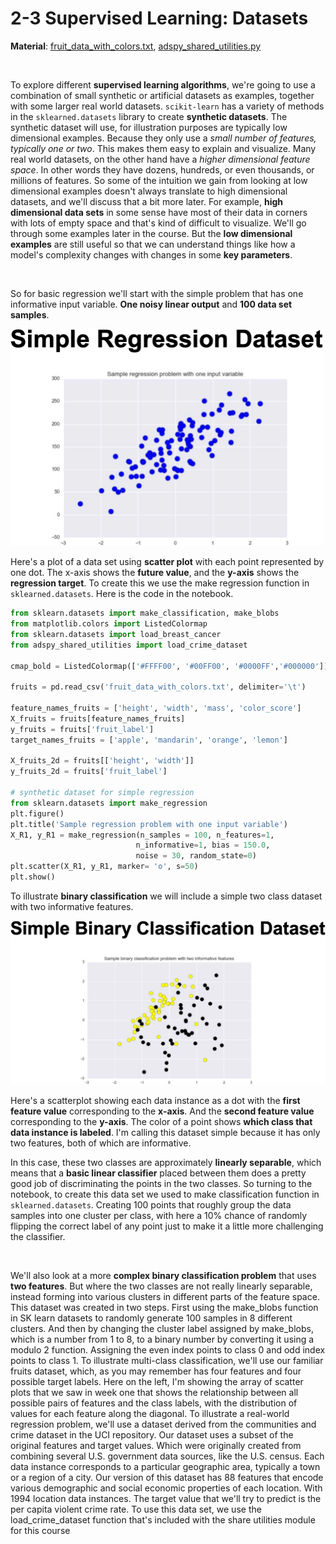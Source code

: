 # 2-3 Supervised Learning: Datasets

**Material**: [fruit_data_with_colors.txt](https://github.com/siyinghan/Notes/blob/master/Applied%20Data%20Science%20with%20Python%20(Coursera%20Specialization)/03%20Applied%20Machine%20Learning%20in%20Python/Material/fruit_data_with_colors.txt), [adspy_shared_utilities.py](https://github.com/siyinghan/Notes/blob/master/Applied%20Data%20Science%20with%20Python%20(Coursera%20Specialization)/03%20Applied%20Machine%20Learning%20in%20Python/Material/adspy_shared_utilities.py)

<br/>

To explore different **supervised learning algorithms**, we're going to use a combination of small synthetic or artificial datasets as examples, together with some larger real world datasets. `scikit-learn` has a variety of methods in the `sklearned.datasets` library to create **synthetic datasets**. The synthetic dataset will use, for illustration purposes are typically low dimensional examples. Because they only use a *small number of features, typically one or two*. This makes them easy to explain and visualize. Many real world datasets, on the other hand have a *higher dimensional feature space*. In other words they have dozens, hundreds, or even thousands, or millions of features. So some of the intuition we gain from looking at low dimensional examples doesn't always translate to high dimensional datasets, and we'll discuss that a bit more later. For example, **high dimensional data sets** in some sense have most of their data in corners with lots of empty space and that's kind of difficult to visualize. We'll go through some examples later in the course. But the **low dimensional examples** are still useful so that we can understand things like how a model's complexity changes with changes in some **key parameters**.

<br/>

So for basic regression we'll start with the simple problem that has one informative input variable. **One noisy linear output** and **100 data set samples**.

<img src='https://github.com/siyinghan/Notes/raw/master/Applied%20Data%20Science%20with%20Python%20(Coursera%20Specialization)/03%20Applied%20Machine%20Learning%20in%20Python/Image/083.png' alt='083' width='500px'/>

Here's a plot of a data set using **scatter plot** with each point represented by one dot. The x-axis shows the **future value**, and the **y-axis** shows the **regression target**. To create this we use the make regression function in `sklearned.datasets`. Here is the code in the notebook.

```python
from sklearn.datasets import make_classification, make_blobs
from matplotlib.colors import ListedColormap
from sklearn.datasets import load_breast_cancer
from adspy_shared_utilities import load_crime_dataset

cmap_bold = ListedColormap(['#FFFF00', '#00FF00', '#0000FF','#000000'])

fruits = pd.read_csv('fruit_data_with_colors.txt', delimiter='\t')

feature_names_fruits = ['height', 'width', 'mass', 'color_score']
X_fruits = fruits[feature_names_fruits]
y_fruits = fruits['fruit_label']
target_names_fruits = ['apple', 'mandarin', 'orange', 'lemon']

X_fruits_2d = fruits[['height', 'width']]
y_fruits_2d = fruits['fruit_label']

# synthetic dataset for simple regression
from sklearn.datasets import make_regression
plt.figure()
plt.title('Sample regression problem with one input variable')
X_R1, y_R1 = make_regression(n_samples = 100, n_features=1,
                            n_informative=1, bias = 150.0,
                            noise = 30, random_state=0)
plt.scatter(X_R1, y_R1, marker= 'o', s=50)
plt.show()
```

To illustrate **binary classification** we will include a simple two class dataset with two informative features.

<img src='https://github.com/siyinghan/Notes/raw/master/Applied%20Data%20Science%20with%20Python%20(Coursera%20Specialization)/03%20Applied%20Machine%20Learning%20in%20Python/Image/084.png' alt='084' />

Here's a scatterplot showing each data instance as a dot with the **first feature value** corresponding to the **x-axis**. And the **second feature value** corresponding to the **y-axis**. The color of a point shows **which class that data instance is labeled**. I'm calling this dataset simple because it has only two features, both of which are informative.

In this case, these two classes are approximately **linearly separable**, which means that a **basic linear classifier** placed between them does a pretty good job of discriminating the points in the two classes. So turning to the notebook, to create this data set we used to make classification function in `sklearned.datasets`. Creating 100 points that roughly group the data samples into one cluster per class, with here a 10% chance of randomly flipping the correct label of any point just to make it a little more challenging the classifier.

<br/>

We'll also look at a more **complex binary classification problem** that uses **two features**. But where the two classes are not really linearly separable, instead forming into various clusters in different parts of the feature space. This dataset was created in two steps. First using the make_blobs function in SK learn datasets to randomly generate 100 samples in 8 different clusters. And then by changing the cluster label assigned by make_blobs, which is a number from 1 to 8, to a binary number by converting it using a modulo 2 function. Assigning the even index points to class 0 and odd index points to class 1. To illustrate multi-class classification, we'll use our familiar fruits dataset, which, as you may remember has four features and four possible target labels. Here on the left, I'm showing the array of scatter plots that we saw in week one that shows the relationship between all possible pairs of features and the class labels, with the distribution of values for each feature along the diagonal. To illustrate a real-world regression problem, we'll use a dataset derived from the communities and crime dataset in the UCI repository. Our dataset uses a subset of the original features and target values. Which were originally created from combining several U.S. government data sources, like the U.S. census. Each data instance corresponds to a particular geographic area, typically a town or a region of a city. Our version of this dataset has 88 features that encode various demographic and social economic properties of each location. With 1994 location data instances. The target value that we'll try to predict is the per capita violent crime rate. To use this data set, we use the load_crime_dataset function that's included with the share utilities module for this course